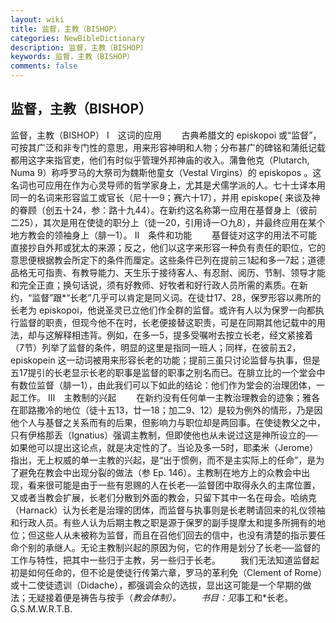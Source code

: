 ```yaml
---
layout: wiki
title: 监督，主教（BISHOP）
categories: NewBibleDictionary
description: 监督，主教（BISHOP）
keywords: 监督，主教（BISHOP）
comments: false
---
```


## 监督，主教（BISHOP）



监督，主教（BISHOP）
Ⅰ　这词的应用
　　古典希腊文的 episkopoi 或“监督”，可按其广泛和非专门性的意思，用来形容神明和人物；分布甚广的碑铭和蒲纸记载都用这字来指官吏，他们有时似乎管理外邦神庙的收入。蒲鲁他克（Plutarch, Numa 9）称呼罗马的大祭司为魏斯他童女（Vestal Virgins）的 episkopos 。这名词也可应用在作为心灵导师的哲学家身上，尤其是犬儒学派的人。七十士译本用同一的名词来形容监工或官长（尼十一9；赛六十17），并用 episkope{ 来谈及神的眷顾（创五十24，参：路十九44）。在新约这名称第一应用在基督身上（彼前二25），其次是用在使徒的职分上（徒一20，引用诗一○九8），并最终应用在某个地方教会的领袖身上（腓一1）。
Ⅱ　条件和功能
　　基督徒对这字的用法不可能直接抄自外邦或犹太的来源；反之，他们以这字来形容一种负有责任的职位，它的意思便根据教会所定下的条件而厘定。这些条件已列在提前三1起和多一7起；道德品格无可指责、有教导能力、天生乐于接待客人、有忍耐、阅历、节制、领导才能和完全正直；换句话说，须有好教师、好牧者和好行政人员所需的素质。在新约，“监督”跟*“长老”几乎可以肯定是同义词。在徒廿17、28，保罗形容以弗所的长老为 episkopoi，他说圣灵已立他们作全群的监督。或许有人以为保罗一向都执行监督的职责，但现今他不在时，长老便接替这职责，可是在同期其他记载中的用法，却与这解释相违背。例如，在多一5，提多受嘱咐去按立长老，经文紧接着（7节）列举了监督的条件，明显的这里是指同一班人；同样，在彼前五2， episkopein 这一动词被用来形容长老的功能；提前三虽只讨论监督与执事，但是五17提引的长老显示长老的职事是监督的职事之别名而已。在腓立比的一个堂会中有数位监督（腓一1），由此我们可以下如此的结论：他们作为堂会的治理团体，一起工作。
Ⅲ　主教制的兴起
　　在新约没有任何单一主教治理教会的迹象；雅各在耶路撒冷的地位（徒十五13，廿一18；加二9、12）是较为例外的情形，乃是因他个人与基督之关系而有的后果，但影响力与职位却是两回事。在使徒教父之中，只有伊格那丢（Ignatius）强调主教制，但即使他也从未说过这是神所设立的──如果他可以提出这论点，就是决定性的了。当论及多一5时，耶柔米（Jerome）指出，无上权威的单一主教的兴起，是“出于惯例，而不是主实际上的任命”，是为了避免在教会中出现分裂的做法（参 Ep. 146）。主教制在地方上的众教会中出现，看来很可能是由于一些有恩赐的人在长老──监督团中取得永久的主席位置，又或者当教会扩展，长老们分散到外面的教会，只留下其中一名在母会。哈纳克（Harnack）认为长老是治理的团体，而监督与执事则是长老聘请回来的礼仪领袖和行政人员。有些人认为后期主教之职是源于保罗的副手提摩太和提多所拥有的地位；但这些人从未被称为监督，而且在召他们回去的信中，也没有清楚的指示要任命个别的承继人。无论主教制兴起的原因为何，它的作用是划分了长老──监督的工作与特性，把其中一些归于主教，另一些归于长老。
　　我们无法知道监督起初是如何任命的，但不论是使徒行传第六章，罗马的革利免（Clement of Rome）或十二使徒遗训（Didache），都强调会众的选拔，显出这可能是一个早期的做法；无疑接着便是祷告与按手（*教会体制）。
　　书目：见*事工和*长老。
G.S.M.W.R.T.B.



